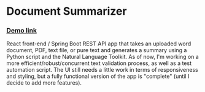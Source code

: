 # Document Summarizer

### [Demo link](tinyurl.com/documentsummarizer)

React front-end / Spring Boot REST API app that takes an uploaded word document, PDF, text file, or pure text and generates a summary using a Python script and the Natural Language Toolkit.
As of now, I'm working on a more efficient/robust/concurrent text validation process, as well as a test automation script. The UI still needs a little work in terms of responsiveness and styling, but a fully functional version of the app is "complete" (until I decide to add more features).